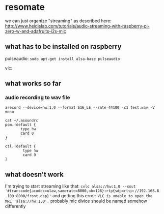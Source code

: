 # resomate

we can just organize "streaming" as described here: http://www.heidislab.com/tutorials/audio-streaming-with-raspberry-pi-zero-w-and-adafruits-i2s-mic

## what has to be installed on raspberry

pulseaudio: `sudo apt-get install alsa-base pulseaudio`

vlc: 

## what works so far

### audio recording to wav file

`arecord --device=hw:1,0 --format S16_LE --rate 44100 -c1 test.wav -V mono`

```
cat ~/.asoundrc 
pcm.!default {
       type hw
       card 0
}

ctl.!default {
        type hw
        card 0
}
```

## what doesn't work

I'm trying to start streaming like that: `cvlc alsa://hw:1,0 --sout '#transcode{acodec=ulaw,samerate=8000,ab=128}:rtp{sdp=rtsp://192.168.8.109:8000/front.dsp}'` and getting this error: `VLC is unable to open the MRL 'alsa://hw:1,0'.` probably mic divice should be named somehow differently

